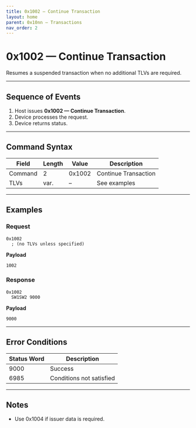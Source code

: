 ```yaml
---
title: 0x1002 — Continue Transaction
layout: home
parent: 0x10nn – Transactions
nav_order: 2
---
```


# 0x1002 — Continue Transaction

Resumes a suspended transaction when no additional TLVs are required.

---

## Sequence of Events
1. Host issues **0x1002 — Continue Transaction**.
2. Device processes the request.
3. Device returns status.

---

## Command Syntax
| Field   | Length | Value   | Description |
|---------|--------|---------|-------------|
| Command | 2      | 0x1002 | Continue Transaction      |
| TLVs    | var.   | –       | See examples|

---

## Examples
### Request
```
0x1002
  ; (no TLVs unless specified)
```
**Payload**
```
1002
```

### Response
```
0x1002
  SW1SW2 9000
```
**Payload**
```
9000
```

---

## Error Conditions
| Status Word | Description |
|-------------|-------------|
| 9000        | Success     |
| 6985        | Conditions not satisfied |

---

## Notes
- Use 0x1004 if issuer data is required.
